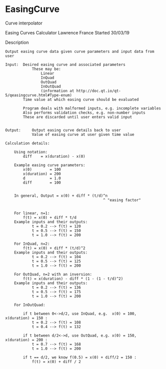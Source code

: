 # EasingCurve
Curve interpolator

Easing Curves Calculator
Lawrence France
Started 30/03/19

Description

	Output easing curve data given curve parameters and input data from user

	Input: 	Desired easing curve and associated parameters
				These may be:
					Linear
					InQuad
					OutQuad
					InOutQuad
					(information at http://doc.qt.io/qt-5/qeasingcurve.html#Type-enum)
			Time value at which easing curve should be evaluated

			Program deals with malformed inputs, e.g. incomplete variables
			Also performs validation checks, e.g. non-number inputs
			These are discarded until user enters valid input
			

	Output:		Output easing curve details back to user
				Value of easing curve at user given time value 

	Calculation details:

		Using notation:
			diff 	= x(duration) - x(0)

		Example easing curve parameters:
			x(0)		= 100
			x(duration)	= 200
			d 			= 1.0
			diff 		= 100

	
		In general, Output = x(0) + diff * (t/d)^n
												^ "easing factor"


		For linear, n=1:
			f(t) = x(0) + diff * t/d
		Example inputs and their outputs:
				t = 0.2 --> f(t) = 120
				t = 0.5 --> f(t) = 150
				t = 1.0 --> f(t) = 200

		For InQuad, n=2:
			f(t) = x(0) + diff * (t/d)^2
		Example inputs and their outputs:
				t = 0.2 --> f(t) = 104
				t = 0.5 --> f(t) = 125
				t = 1.0 --> f(t) = 200

		For OutQuad, n=2 with an inversion:
			f(t) = x(duration) - diff * (1 - (1 - t/d)^2)
		Example inputs and their outputs:
				t = 0.2 --> f(t) = 136
				t = 0.5 --> f(t) = 175
				t = 1.0 --> f(t) = 200

		For InOutQuad:

			if t between 0<->d/2, use InQuad, e.g.  x(0) = 100, x(duration) = 150 :
				t = 0.2 --> f(t) = 108
				t = 0.4 --> f(t) = 132

			if t between d/2<->d, use OutQuad, e.g. x(0) = 150, x(duration) = 200 :
				t = 0.7 --> f(t) = 168
				t = 1.0 --> f(t) = 200

			if t == d/2, we know f(0.5) = x(0) + diff/2 = 150 :
				f(t) = x(0) + diff / 2

